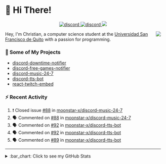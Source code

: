 # :wave: Hi There!

<p align="center">
  <a href="https://discord.gg/mhj3Zsv">
    <img alt="discord" src="https://img.shields.io/discord/730998659008823296.svg?label=&logo=discord&logoColor=ffffff&color=7389D8&labelColor=6A7EC2"/>
  </a>
  <a href="https://twitter.com/moonstar_x99">
    <img alt="discord" src="https://img.shields.io/twitter/follow/moonstar_x99?label=Follow%20Me%21&style=social"/>
  </a>
  <a href="https://badges.pufler.dev">
    <img src="https://badges.pufler.dev/visits/moonstar-x/moonstar-x?style=flat&logo=github">
  </a>
</p>

<img align="right" src="https://media.tenor.com/images/cb8fb20986aac7eef75c8ce6bc3997c0/tenor.gif" />

Hey, I'm Christian, a computer science student at the [Universidad San Francisco de Quito](http://www.usfq.edu.ec/Paginas/Inicio.aspx) with a passion for programming.

### :rocket: Some of My Projects

* [discord-downtime-notifier](https://github.com/moonstar-x/discord-downtime-notifier)
* [discord-free-games-notifier](https://github.com/moonstar-x/discord-free-games-notifier)
* [discord-music-24-7](https://github.com/moonstar-x/discord-music-24-7)
* [discord-tts-bot](https://github.com/moonstar-x/discord-tts-bot)
* [react-twitch-embed](https://github.com/moonstar-x/react-twitch-embed)

### :zap: Recent Activity

<!--START_SECTION:activity-->
1. ❗️ Closed issue [#88](https://github.com/moonstar-x/discord-music-24-7/issues/88) in [moonstar-x/discord-music-24-7](https://github.com/moonstar-x/discord-music-24-7)
2. 🗣 Commented on [#88](https://github.com/moonstar-x/discord-music-24-7/issues/88) in [moonstar-x/discord-music-24-7](https://github.com/moonstar-x/discord-music-24-7)
3. 🗣 Commented on [#92](https://github.com/moonstar-x/discord-tts-bot/issues/92) in [moonstar-x/discord-tts-bot](https://github.com/moonstar-x/discord-tts-bot)
4. 🗣 Commented on [#92](https://github.com/moonstar-x/discord-tts-bot/issues/92) in [moonstar-x/discord-tts-bot](https://github.com/moonstar-x/discord-tts-bot)
5. 🗣 Commented on [#89](https://github.com/moonstar-x/discord-tts-bot/issues/89) in [moonstar-x/discord-tts-bot](https://github.com/moonstar-x/discord-tts-bot)
<!--END_SECTION:activity-->

---

<details>
  <summary>
    :bar_chart: Click to see my GitHub Stats
  </summary>
  <p align="center">
    <br>
    <img alt="GitHub Stats" src="https://github-readme-stats.vercel.app/api?username=moonstar-x&count_private=true&show_icons=true&theme=dracula" />
    <br>
    <img alt="GitHub Top Languages" src="https://github-readme-stats.vercel.app/api/top-langs/?username=moonstar-x&layout=compact&theme=dracula" />
  </p>
</details>

